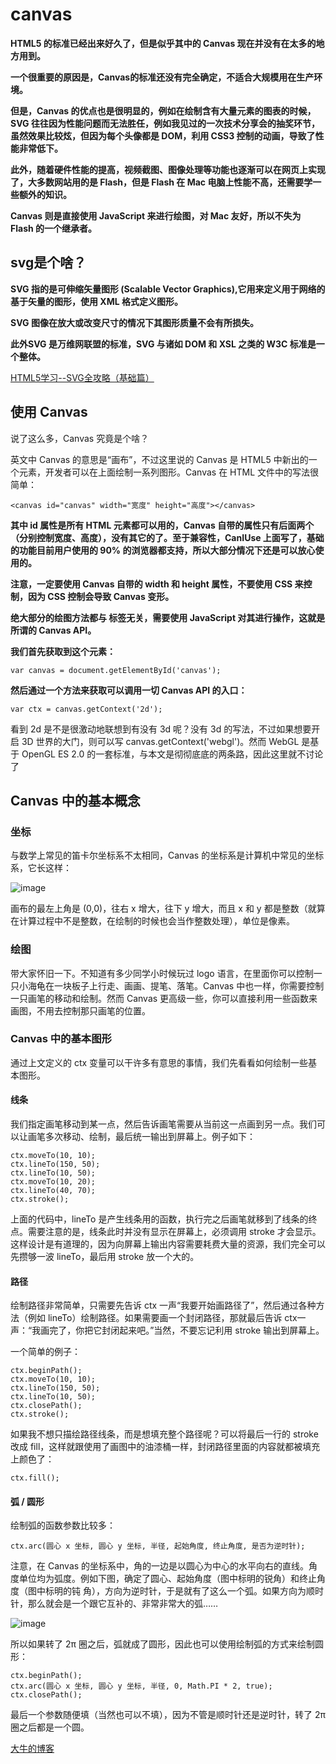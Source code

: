 # canvas

**HTML5 的标准已经出来好久了，但是似乎其中的 Canvas 现在并没有在太多的地方用到。**

**一个很重要的原因是，Canvas的标准还没有完全确定，不适合大规模用在生产环境。**

**但是，Canvas 的优点也是很明显的，例如在绘制含有大量元素的图表的时候，SVG 往往因为性能问题而无法胜任，例如我见过的一次技术分享会的抽奖环节，虽然效果比较炫，但因为每个头像都是 DOM，利用 CSS3 控制的动画，导致了性能非常低下。**

**此外，随着硬件性能的提高，视频截图、图像处理等功能也逐渐可以在网页上实现了，大多数网站用的是 Flash，但是 Flash 在 Mac 电脑上性能不高，还需要学一些额外的知识。**

**Canvas 则是直接使用 JavaScript 来进行绘图，对 Mac 友好，所以不失为 Flash 的一个继承者。**

## svg是个啥？

**SVG 指的是可伸缩矢量图形 (Scalable Vector Graphics),它用来定义用于网络的基于矢量的图形，使用 XML 格式定义图形。**

**SVG 图像在放大或改变尺寸的情况下其图形质量不会有所损失。**

**此外SVG 是万维网联盟的标准，SVG 与诸如 DOM 和 XSL 之类的 W3C 标准是一个整体。**

[HTML5学习--SVG全攻略（基础篇）](https://www.jianshu.com/p/2ea0ec6800d7)

## 使用 Canvas

说了这么多，Canvas 究竟是个啥？

英文中 Canvas 的意思是“画布”，不过这里说的 Canvas 是 HTML5 中新出的一个元素，开发者可以在上面绘制一系列图形。Canvas 在 HTML 文件中的写法很简单：

```
<canvas id="canvas" width="宽度" height="高度"></canvas>
```
**其中 id 属性是所有 HTML 元素都可以用的，Canvas 自带的属性只有后面两个（分别控制宽度、高度），没有其它的了。至于兼容性，CanIUse 上面写了，基础的功能目前用户使用的 90% 的浏览器都支持，所以大部分情况下还是可以放心使用的。**

**注意，一定要使用 Canvas 自带的 width 和 height 属性，不要使用 CSS 来控制，因为 CSS 控制会导致 Canvas 变形。**

**绝大部分的绘图方法都与 <canvas> 标签无关，需要使用 JavaScript 对其进行操作，这就是所谓的 Canvas API。**

**我们首先获取到这个元素：**


```
var canvas = document.getElementById('canvas');
```
**然后通过一个方法来获取可以调用一切 Canvas API 的入口：**

```
var ctx = canvas.getContext('2d');
```
看到 2d 是不是很激动地联想到有没有 3d 呢？没有 3d 的写法，不过如果想要开启 3D 世界的大门，则可以写 canvas.getContext('webgl')。然而 WebGL 是基于 OpenGL ES 2.0 的一套标准，与本文是彻彻底底的两条路，因此这里就不讨论了

## Canvas 中的基本概念

### 坐标

与数学上常见的笛卡尔坐标系不太相同，Canvas 的坐标系是计算机中常见的坐标系，它长这样：

![image](https://dn-rexskz.qbox.me/blog/article/canvas/0.png)

画布的最左上角是 (0,0)，往右 x 增大，往下 y 增大，而且 x 和 y 都是整数（就算在计算过程中不是整数，在绘制的时候也会当作整数处理），单位是像素。

### 绘图

带大家怀旧一下。不知道有多少同学小时候玩过 logo 语言，在里面你可以控制一只小海龟在一块板子上行走、画画、提笔、落笔。Canvas 中也一样，你需要控制一只画笔的移动和绘制。然而 Canvas 更高级一些，你可以直接利用一些函数来画图，不用去控制那只画笔的位置。

### Canvas 中的基本图形

通过上文定义的 ctx 变量可以干许多有意思的事情，我们先看看如何绘制一些基本图形。

#### 线条

我们指定画笔移动到某一点，然后告诉画笔需要从当前这一点画到另一点。我们可以让画笔多次移动、绘制，最后统一输出到屏幕上。例子如下：

```
ctx.moveTo(10, 10);
ctx.lineTo(150, 50);
ctx.lineTo(10, 50);
ctx.moveTo(10, 20);
ctx.lineTo(40, 70);
ctx.stroke();
```
上面的代码中，lineTo 是产生线条用的函数，执行完之后画笔就移到了线条的终点。需要注意的是，线条此时并没有显示在屏幕上，必须调用 stroke 才会显示。这样设计是有道理的，因为向屏幕上输出内容需要耗费大量的资源，我们完全可以先攒够一波 lineTo，最后用 stroke 放一个大的。

#### 路径

绘制路径非常简单，只需要先告诉 ctx 一声“我要开始画路径了”，然后通过各种方法（例如 lineTo）绘制路径。如果需要画一个封闭路径，那就最后告诉 ctx一声：“我画完了，你把它封闭起来吧。”当然，不要忘记利用 stroke 输出到屏幕上。

一个简单的例子：

```
ctx.beginPath();
ctx.moveTo(10, 10);
ctx.lineTo(150, 50);
ctx.lineTo(10, 50);
ctx.closePath();
ctx.stroke();
```
如果我不想只描绘路径线条，而是想填充整个路径呢？可以将最后一行的 stroke 改成 fill，这样就跟使用了画图中的油漆桶一样，封闭路径里面的内容就都被填充上颜色了：

```
ctx.fill();
```
#### 弧 / 圆形

绘制弧的函数参数比较多：

```
ctx.arc(圆心 x 坐标, 圆心 y 坐标, 半径, 起始角度, 终止角度, 是否为逆时针);
```
注意，在 Canvas 的坐标系中，角的一边是以圆心为中心的水平向右的直线。角度单位均为弧度。例如下图，确定了圆心、起始角度（图中标明的锐角）和终止角度（图中标明的钝 角），方向为逆时针，于是就有了这么一个弧。如果方向为顺时针，那么就会是一个跟它互补的、非常非常大的弧……

![image](https://dn-rexskz.qbox.me/blog/article/canvas/3.png)

所以如果转了 2π 圈之后，弧就成了圆形，因此也可以使用绘制弧的方式来绘制圆形：

```
ctx.beginPath();
ctx.arc(圆心 x 坐标, 圆心 y 坐标, 半径, 0, Math.PI * 2, true);
ctx.closePath();
```
最后一个参数随便填（当然也可以不填），因为不管是顺时针还是逆时针，转了 2π 圈之后都是一个圆。

[大牛的博客](http://www.techug.com/post/html5-canvas.html)